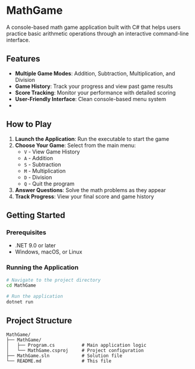 # MathGame

A console-based math game application built with C# that helps users practice basic arithmetic operations through an interactive command-line interface.

## Features

- **Multiple Game Modes**: Addition, Subtraction, Multiplication, and Division
- **Game History**: Track your progress and view past game results
- **Score Tracking**: Monitor your performance with detailed scoring
- **User-Friendly Interface**: Clean console-based menu system
- 
## How to Play

1. **Launch the Application**: Run the executable to start the game
2. **Choose Your Game**: Select from the main menu:
   - `V` - View Game History
   - `A` - Addition
   - `S` - Subtraction  
   - `M` - Multiplication
   - `D` - Division
   - `Q` - Quit the program
3. **Answer Questions**: Solve the math problems as they appear
4. **Track Progress**: View your final score and game history

## Getting Started

### Prerequisites
- .NET 9.0 or later
- Windows, macOS, or Linux

### Running the Application
```bash
# Navigate to the project directory
cd MathGame

# Run the application
dotnet run
```

## Project Structure

```
MathGame/
├── MathGame/
│   ├── Program.cs          # Main application logic
│   └── MathGame.csproj     # Project configuration
├── MathGame.sln            # Solution file
└── README.md               # This file
```

